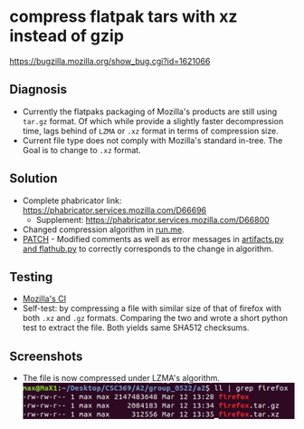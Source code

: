 

# compress flatpak tars with xz instead of gzip
https://bugzilla.mozilla.org/show_bug.cgi?id=1621066

## Diagnosis

- Currently the flatpaks packaging of Mozilla's products are still using `tar.gz` format. Of which while provide a slightly faster decompression time, lags behind of `LZMA` or `.xz` format in terms of compression size.
- Current file type does not comply with Mozilla's standard in-tree. The Goal is to change to `.xz` format.

## Solution

- Complete phabricator link: https://phabricator.services.mozilla.com/D66696
  - Supplement: https://phabricator.services.mozilla.com/D66800
- Changed compression algorithm in [run.me](https://hg.mozilla.org/mozilla-central/file/tip/taskcluster/docker/firefox-flatpak/runme.sh#l124). 
- [PATCH](./1621066.patch) - Modified comments as well as error messages in [artifacts.py and flathub.py](https://github.com/mozilla-releng/scriptworker-scripts/pull/176/files) to correctly corresponds to the change in algorithm.

## Testing

- [Mozilla's CI](https://firefox-ci-tc.services.mozilla.com/tasks/groups/Wl_nQsYTRQmHKU1eGfZF2w)
- Self-test: by compressing a file with similar size of that of firefox with both `.xz` and `.gz` formats. Comparing the two and wrote a short python test to extract the file. Both yields same SHA512 checksums.

## Screenshots

- The file is now compressed under LZMA's algorithm.
![compression](https://github.com/MaXeraph/contribution/blob/master/1621066/Screenshot%20from%202020-03-12%2021-58-29.png)
